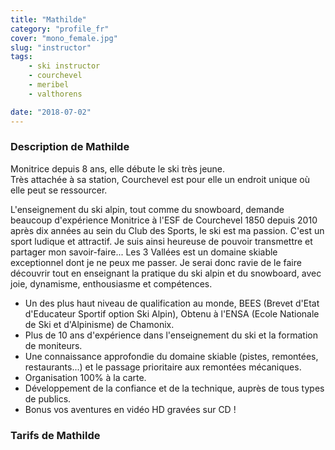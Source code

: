 ```yaml
---
title: "Mathilde"
category: "profile_fr"
cover: "mono_female.jpg"
slug: "instructor"
tags:
    - ski instructor
    - courchevel
    - meribel
    - valthorens

date: "2018-07-02"
---
```


### Description de Mathilde

Monitrice depuis 8 ans, elle débute le ski très jeune.  
Très attachée à sa station, Courchevel est pour elle un endroit unique où elle peut se ressourcer.  

L'enseignement du ski alpin, tout comme du snowboard, demande beaucoup d'expérience
Monitrice à l'ESF de Courchevel 1850 depuis 2010 après dix années au sein du Club des Sports, le ski est ma passion. C'est un sport ludique et attractif. Je suis ainsi heureuse de pouvoir transmettre et partager mon savoir-faire...
Les 3 Vallées est un domaine skiable exceptionnel dont je ne peux me passer. Je serai donc ravie de le faire découvrir tout en enseignant la pratique du ski alpin et du snowboard, avec joie, dynamisme, enthousiasme et compétences.

* Un des plus haut niveau de qualification au monde, BEES (Brevet d'Etat d'Educateur Sportif option Ski Alpin), Obtenu à l'ENSA (Ecole Nationale de Ski et d'Alpinisme) de Chamonix.
* Plus de 10 ans d'expérience dans l'enseignement du ski et la formation de moniteurs.
* Une connaissance approfondie du domaine skiable (pistes, remontées, restaurants...) et le passage prioritaire aux remontées mécaniques. 
* Organisation 100% à la carte. 
* Développement de la confiance et de la technique, auprès de tous types de publics. 
* Bonus vos aventures en vidéo HD gravées sur CD !

### Tarifs de Mathilde 